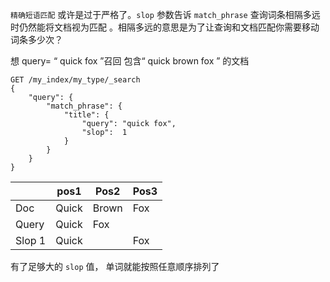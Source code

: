 `精确短语匹配` 或许是过于严格了。`slop` 参数告诉 `match_phrase` 查询词条相隔多远时仍然能将文档视为匹配 。相隔多远的意思是为了让查询和文档匹配你需要移动词条多少次？

 想 query= “ quick  fox ”召回  包含“ quick brown fox ” 的文档

```apl
GET /my_index/my_type/_search
{
    "query": {
        "match_phrase": {
            "title": {
            	"query": "quick fox",
            	"slop":  1
            }
        }
    }
}
```



|        | pos1  | Pos2  | Pos3 |
| ------ | ----- | ----- | ---- |
| Doc    | Quick | Brown | Fox  |
| Query  | Quick | Fox   |      |
| Slop 1 | Quick |       | Fox  |

有了足够大的 `slop` 值， 单词就能按照任意顺序排列了

